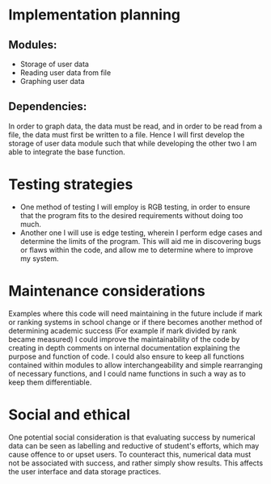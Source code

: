 # Implementation planning
## Modules: 
- Storage of user data
- Reading user data from file
- Graphing user data
## Dependencies:
In order to graph data, the data must be read, and in order to be read from a file, the data must first be written to a file. Hence I will first develop the storage of user data module such that while developing the other two I am able to integrate the base function.

# Testing strategies
- One method of testing I will employ is RGB testing, in order to ensure that the program fits to the desired requirements without doing too much.
- Another one I will use is edge testing, wherein I perform edge cases and determine the limits of the program. This will aid me in discovering bugs or flaws within the code, and allow me to determine where to improve my system.

# Maintenance considerations
Examples where this code will need maintaining in the future include if mark or ranking systems in school change or if there becomes another method of determining academic success (For example if mark divided by rank became measured)
I could improve the maintainability of the code by creating in depth comments on internal documentation explaining the purpose and function of code. I could also ensure to keep all functions contained within modules to allow interchangeability and simple rearranging of necessary functions, and I could name functions in such a way as to keep them differentiable.

# Social and ethical
One potential social consideration is that evaluating success by numerical data can be seen as labelling and reductive of student's efforts, which may cause offence to or upset users. To counteract this, numerical data must not be associated with success, and rather simply show results. This affects the user interface and data storage practices.